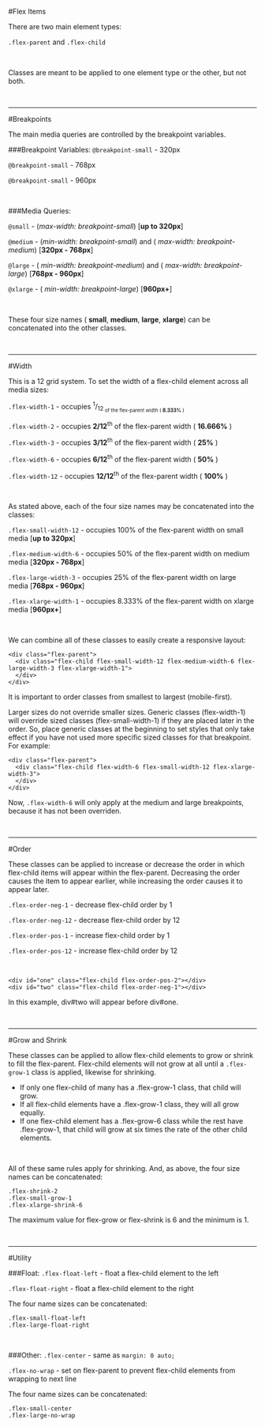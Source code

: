 #Flex Items

There are two main element types:

`.flex-parent` and `.flex-child`

<br>

Classes are meant to be applied to one element type or the other, but not both.

<br>

___

#Breakpoints

The main media queries are controlled by the breakpoint variables.

###Breakpoint Variables:
`@breakpoint-small` - 320px

`@breakpoint-small` - 768px

`@breakpoint-small` - 960px

<br>

###Media Queries:

`@small` - (_max-width: breakpoint-small_) [__up to 320px__]

`@medium` - (_min-width: breakpoint-small_) and ( _max-width: breakpoint-medium_) [__320px - 768px__]

`@large` - ( _min-width: breakpoint-medium_) and ( _max-width: breakpoint-large_) [__768px - 960px__]

`@xlarge` - ( _min-width: breakpoint-large_) [__960px+__]

<br>

These four size names ( __small__, __medium__, __large__, __xlarge__) can be concatenated into the other classes.

<br>

___

#Width


This is a 12 grid system. To set the width of a flex-child element across all media sizes:

`.flex-width-1` - occupies <sup>1</sup>/<sub>12<sub> of the flex-parent width ( __8.333%__ )

`.flex-width-2` - occupies **2/12**<sup>th</sup> of the flex-parent width ( __16.666%__ )

`.flex-width-3` - occupies **3/12**<sup>th</sup> of the flex-parent width ( __25%__ )

`.flex-width-6` - occupies **6/12**<sup>th</sup> of the flex-parent width ( __50%__ )

`.flex-width-12` - occupies **12/12**<sup>th</sup> of the flex-parent width ( __100%__ )

<br>

As stated above, each of the four size names may be concatenated into the classes:

`.flex-small-width-12` - occupies 100% of the flex-parent width on small media [__up to 320px__]

`.flex-medium-width-6` - occupies 50% of the flex-parent width on medium media [__320px - 768px__]

`.flex-large-width-3` - occupies 25% of the flex-parent width on large media [__768px - 960px__]

`.flex-xlarge-width-1` - occupies 8.333% of the flex-parent width on xlarge media [__960px+__]

<br>

We can combine all of these classes to easily create a responsive layout:

```
<div class="flex-parent">
  <div class="flex-child flex-small-width-12 flex-medium-width-6 flex-large-width-3 flex-xlarge-width-1">
  </div>
</div>

```
It is important to order classes from smallest to largest (mobile-first).

Larger sizes do not override smaller sizes. Generic classes (flex-width-1) will override sized classes (flex-small-width-1) if they are placed later in the order. So, place generic classes at the beginning to set styles that only take effect if you have not used more specific sized classes for that breakpoint. For example:

```
<div class="flex-parent">
  <div class="flex-child flex-width-6 flex-small-width-12 flex-xlarge-width-3">
  </div>
</div>
```
Now, `.flex-width-6` will only apply at the medium and large breakpoints, because it has not been overriden.

<br>

___

#Order


These classes can be applied to increase or decrease the order in which flex-child items will appear within the flex-parent. Decreasing the order causes the item to appear earlier, while increasing the order causes it to appear later.

`.flex-order-neg-1` - decrease flex-child order by 1

`.flex-order-neg-12` - decrease flex-child order by 12

`.flex-order-pos-1` - increase flex-child order by 1

`.flex-order-pos-12` - increase flex-child order by 12

<br>

```
<div id="one" class="flex-child flex-order-pos-2"></div>
<div id="two" class="flex-child flex-order-neg-1"></div>
```
In this example, div#two will appear before div#one.

<br>

___

#Grow and Shrink


These classes can be applied to allow flex-child elements to grow or shrink to fill the flex-parent. Flex-child elements will not grow at all until a `.flex-grow-1` class is applied, likewise for shrinking. 

* If only one flex-child of many has a .flex-grow-1 class, that child will grow.
* If all flex-child elements have a .flex-grow-1 class, they will all grow equally.
* If one flex-child element has a .flex-grow-6 class while the rest have .flex-grow-1, that child will grow at six times the rate of the other child elements.

<br>

All of these same rules apply for shrinking. And, as above, the four size names can be concatenated:

```
.flex-shrink-2
.flex-small-grow-1
.flex-xlarge-shrink-6
```

The maximum value for flex-grow or flex-shrink is 6 and the minimum is 1.

<br>

___

#Utility


###Float:
`.flex-float-left` - float a flex-child element to the left

`.flex-float-right` - float a flex-child element to the right

The four name sizes can be concatenated:

```
.flex-small-float-left
.flex-large-float-right
```

<br>

###Other:
`.flex-center` - same as `margin: 0 auto;`

`.flex-no-wrap` - set on flex-parent to prevent flex-child elements from wrapping to next line

The four name sizes can be concatenated:

```
.flex-small-center
.flex-large-no-wrap
```